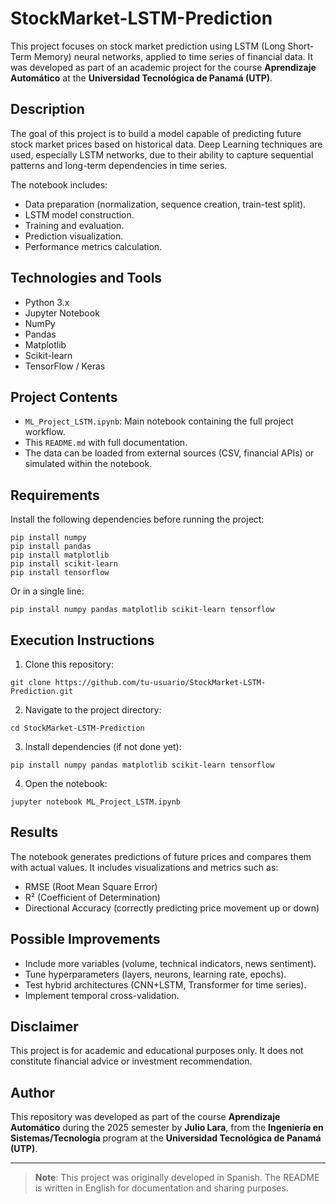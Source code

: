 # StockMarket-LSTM-Prediction

This project focuses on stock market prediction using LSTM (Long Short-Term Memory) neural networks, applied to time series of financial data. It was developed as part of an academic project for the course **Aprendizaje Automático** at the **Universidad Tecnológica de Panamá (UTP)**.

## Description

The goal of this project is to build a model capable of predicting future stock market prices based on historical data. Deep Learning techniques are used, especially LSTM networks, due to their ability to capture sequential patterns and long-term dependencies in time series.

The notebook includes:
- Data preparation (normalization, sequence creation, train-test split).
- LSTM model construction.
- Training and evaluation.
- Prediction visualization.
- Performance metrics calculation.

## Technologies and Tools

- Python 3.x  
- Jupyter Notebook  
- NumPy  
- Pandas  
- Matplotlib  
- Scikit-learn  
- TensorFlow / Keras  

## Project Contents

- `ML_Project_LSTM.ipynb`: Main notebook containing the full project workflow.
- This `README.md` with full documentation.
- The data can be loaded from external sources (CSV, financial APIs) or simulated within the notebook.


## Requirements

Install the following dependencies before running the project:

```
pip install numpy
pip install pandas
pip install matplotlib
pip install scikit-learn
pip install tensorflow
```
Or in a single line:
```
pip install numpy pandas matplotlib scikit-learn tensorflow
```

## Execution Instructions

1. Clone this repository:
```
git clone https://github.com/tu-usuario/StockMarket-LSTM-Prediction.git
```
2. Navigate to the project directory:
```
cd StockMarket-LSTM-Prediction
```
3. Install dependencies (if not done yet):
```
pip install numpy pandas matplotlib scikit-learn tensorflow
```
4. Open the notebook:
```
jupyter notebook ML_Project_LSTM.ipynb
```


## Results

The notebook generates predictions of future prices and compares them with actual values. It includes visualizations and metrics such as:

- RMSE (Root Mean Square Error)  
- R² (Coefficient of Determination)  
- Directional Accuracy (correctly predicting price movement up or down)

## Possible Improvements

- Include more variables (volume, technical indicators, news sentiment).  
- Tune hyperparameters (layers, neurons, learning rate, epochs).  
- Test hybrid architectures (CNN+LSTM, Transformer for time series).  
- Implement temporal cross-validation.

## Disclaimer

This project is for academic and educational purposes only. It does not constitute financial advice or investment recommendation.

## Author

This repository was developed as part of the course **Aprendizaje Automático** during the 2025 semester by **Julio Lara**, from the **Ingeniería en Sistemas/Tecnología** program at the **Universidad Tecnológica de Panamá (UTP)**.

---

> **Note**: This project was originally developed in Spanish. The README is written in English for documentation and sharing purposes.
